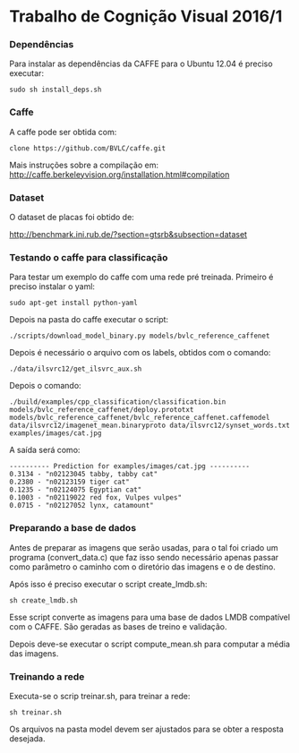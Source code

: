 Trabalho de Cognição Visual 2016/1
==================================

### Dependências
Para instalar as dependências da CAFFE para o Ubuntu 12.04 é preciso executar:
	
	sudo sh install_deps.sh

### Caffe
A caffe pode ser obtida com:
	
	clone https://github.com/BVLC/caffe.git

Mais instruções sobre a compilação em: http://caffe.berkeleyvision.org/installation.html#compilation

### Dataset
O dataset de placas foi obtido de:

http://benchmark.ini.rub.de/?section=gtsrb&subsection=dataset

### Testando o caffe para classificação
Para testar um exemplo do caffe com uma rede pré treinada. Primeiro é preciso instalar o yaml:

	sudo apt-get install python-yaml

Depois na pasta do caffe executar o script:

	./scripts/download_model_binary.py models/bvlc_reference_caffenet

Depois é necessário o arquivo com os labels, obtidos com o comando:

	./data/ilsvrc12/get_ilsvrc_aux.sh

Depois o comando:

	./build/examples/cpp_classification/classification.bin models/bvlc_reference_caffenet/deploy.prototxt models/bvlc_reference_caffenet/bvlc_reference_caffenet.caffemodel data/ilsvrc12/imagenet_mean.binaryproto data/ilsvrc12/synset_words.txt examples/images/cat.jpg

A saída será como:

	---------- Prediction for examples/images/cat.jpg ----------
	0.3134 - "n02123045 tabby, tabby cat"
	0.2380 - "n02123159 tiger cat"
	0.1235 - "n02124075 Egyptian cat"
	0.1003 - "n02119022 red fox, Vulpes vulpes"
	0.0715 - "n02127052 lynx, catamount"

### Preparando a base de dados
Antes de preparar as imagens que serão usadas, para o tal foi criado um programa (convert_data.c) que faz isso
sendo necessário apenas passar como parâmetro o caminho com o diretório das imagens e o de destino.

Após isso é preciso executar o script create_lmdb.sh:

	sh create_lmdb.sh
	
Esse script converte as imagens para uma base de dados LMDB compatível com o CAFFE. São geradas as bases de treino e validação.

Depois deve-se executar o script compute_mean.sh para computar a média das imagens.

### Treinando a rede
Executa-se o scrip treinar.sh, para treinar a rede:

	sh treinar.sh
	
Os arquivos na pasta model devem ser ajustados para se obter a resposta desejada.
